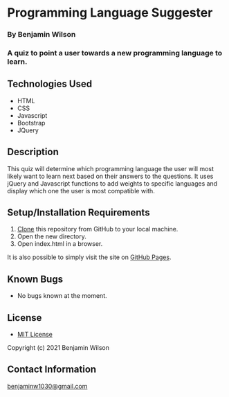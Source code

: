 # Programming Language Suggester

### By Benjamin Wilson

### A quiz to point a user towards a new programming language to learn.

## Technologies Used

* HTML
* CSS
* Javascript
* Bootstrap
* JQuery

## Description

This quiz will determine which programming language the user will most likely want to learn next based on their answers to the questions. It uses jQuery and Javascript functions to add weights to specific languages and display which one the user is most compatible with.

## Setup/Installation Requirements

1. [Clone](https://docs.github.com/en/github/creating-cloning-and-archiving-repositories/cloning-a-repository-from-github/cloning-a-repository) this repository from GitHub to your local machine.
2. Open the new directory.
3. Open index.html in a browser.

It is also possible to simply visit the site on [GitHub Pages](https://benjaminw1030.github.io/programming-language-suggester/).

## Known Bugs

* No bugs known at the moment.

## License

* [MIT License](https://opensource.org/licenses/MIT)

Copyright (c) 2021 Benjamin Wilson

## Contact Information

<benjaminw1030@gmail.com>